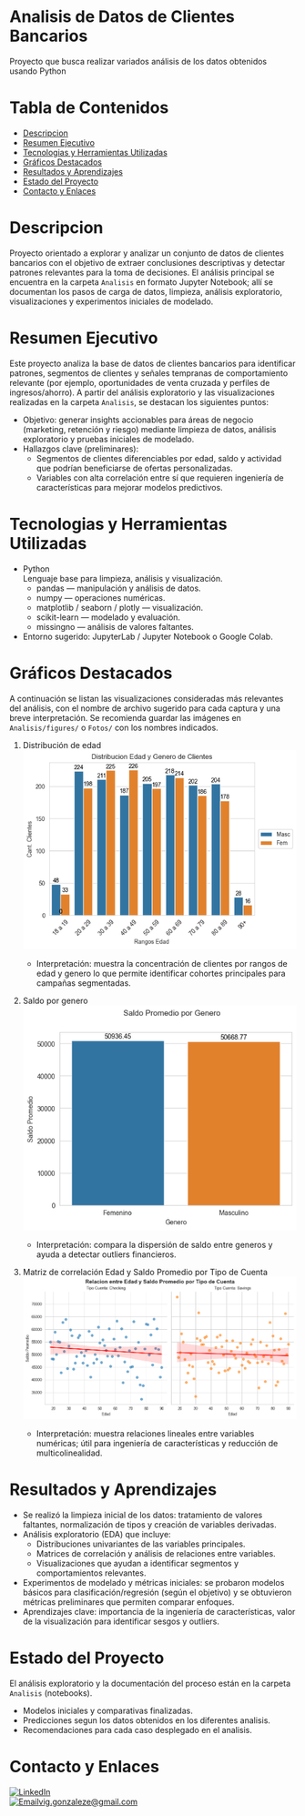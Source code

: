 # Analisis de Datos de Clientes Bancarios
Proyecto que busca realizar variados análisis de los datos obtenidos usando Python

# Tabla de Contenidos
*   [Descripcion](#descripcion)
*   [Resumen Ejecutivo](#resumen-ejecutivo)
*   [Tecnologias y Herramientas Utilizadas](#tecnologias-y-herramientas-utilizadas)
*   [Gráficos Destacados](#gráficos-destacados)
*   [Resultados y Aprendizajes](#resultados-y-aprendizajes)
*   [Estado del Proyecto](#estado-del-proyecto)
*   [Contacto y Enlaces](#contacto-y-enlaces)

# Descripcion
Proyecto orientado a explorar y analizar un conjunto de datos de clientes bancarios con el objetivo de extraer conclusiones descriptivas y detectar patrones relevantes para la toma de decisiones. El análisis principal se encuentra en la carpeta `Analisis` en formato Jupyter Notebook; allí se documentan los pasos de carga de datos, limpieza, análisis exploratorio, visualizaciones y experimentos iniciales de modelado.

# Resumen Ejecutivo
Este proyecto analiza la base de datos de clientes bancarios para identificar patrones, segmentos de clientes y señales tempranas de comportamiento relevante (por ejemplo, oportunidades de venta cruzada y perfiles de ingresos/ahorro). A partir del análisis exploratorio y las visualizaciones realizadas en la carpeta `Analisis`, se destacan los siguientes puntos:

- Objetivo: generar insights accionables para áreas de negocio (marketing, retención y riesgo) mediante limpieza de datos, análisis exploratorio y pruebas iniciales de modelado.
- Hallazgos clave (preliminares):
  - Segmentos de clientes diferenciables por edad, saldo y actividad que podrían beneficiarse de ofertas personalizadas.
  - Variables con alta correlación entre sí que requieren ingeniería de características para mejorar modelos predictivos.

# Tecnologias y Herramientas Utilizadas
* Python  
  Lenguaje base para limpieza, análisis y visualización.
  * pandas — manipulación y análisis de datos.
  * numpy — operaciones numéricas.
  * matplotlib / seaborn / plotly — visualización.
  * scikit-learn — modelado y evaluación.
  * missingno — análisis de valores faltantes.
* Entorno sugerido: JupyterLab / Jupyter Notebook o Google Colab.

# Gráficos Destacados
A continuación se listan las visualizaciones consideradas más relevantes del análisis, con el nombre de archivo sugerido para cada captura y una breve interpretación. Se recomienda guardar las imágenes en `Analisis/figures/` o `Fotos/` con los nombres indicados.

1) Distribución de edad
   ![Grafico de distribucion de Edad y Genero de Clientes](Fotos/edad_distribucion.png)
   - Interpretación: muestra la concentración de clientes por rangos de edad y genero lo que permite identificar cohortes principales para campañas segmentadas.

2) Saldo por genero
   ![Grafico de Saldo Promedio por Genero](Fotos/saldo_por_segmento.png)
   - Interpretación: compara la dispersión de saldo entre generos y ayuda a detectar outliers financieros.

3) Matriz de correlación Edad y Saldo Promedio por Tipo de Cuenta
   ![Grafico de Correlacion de Edad y Saldo Promedio por Tipo de Cuenta](Fotos/matriz_correlacion.png)
   - Interpretación: muestra relaciones lineales entre variables numéricas; útil para ingeniería de características y reducción de multicolinealidad.

# Resultados y Aprendizajes
- Se realizó la limpieza inicial de los datos: tratamiento de valores faltantes, normalización de tipos y creación de variables derivadas.
- Análisis exploratorio (EDA) que incluye:
  - Distribuciones univariantes de las variables principales.
  - Matrices de correlación y análisis de relaciones entre variables.
  - Visualizaciones que ayudan a identificar segmentos y comportamientos relevantes.
- Experimentos de modelado y métricas iniciales: se probaron modelos básicos para clasificación/regresión (según el objetivo) y se obtuvieron métricas preliminares que permiten comparar enfoques.
- Aprendizajes clave: importancia de la ingeniería de características, valor de la visualización para identificar sesgos y outliers.

# Estado del Proyecto
 El análisis exploratorio y la documentación del proceso están en la carpeta `Analisis` (notebooks).
- Modelos iniciales y comparativas finalizadas.
- Predicciones segun los datos obtenidos en los diferentes analisis.
- Recomendaciones para cada caso desplegado en el analisis.

# Contacto y Enlaces
[![LinkedIn](https://img.shields.io/badge/LinkedIn-0077B5?style=for-the-badge&logo=linkedin&logoColor=white)](https://www.linkedin.com/in/vicente-gonzalez-escobar-9b637a1a3)</br>[![Email](https://img.shields.io/badge/Gmail-D14836?style=for-the-badge&logo=gmail&logoColor=white)](mailto:vig.gonzaleze@gmail.com)vig.gonzaleze@gmail.com